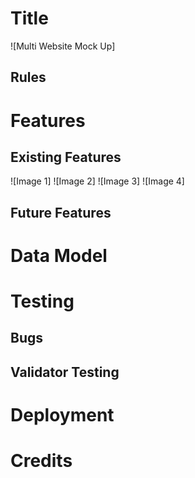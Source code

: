 # Title

![Multi Website Mock Up]

## Rules

# Features
## Existing Features

![Image 1]
![Image 2]
![Image 3]
![Image 4]

## Future Features

# Data Model

# Testing

## Bugs

## Validator Testing

# Deployment

# Credits